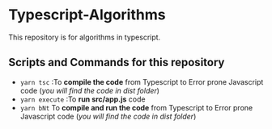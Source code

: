 # Typescript-Algorithms
This repository is for algorithms in typescript.

## Scripts and Commands for this repository
 * ``` yarn tsc ``` :To **compile the code** from Typescript to Error prone Javascript code (*you will find the code in dist folder*)
 * ``` yarn execute ``` :To **run src/app.js** code
 * ``` yarn bNt ``` To **compile and run the code** from Typescript to Error prone Javascript code (*you will find the code in dist folder*)
